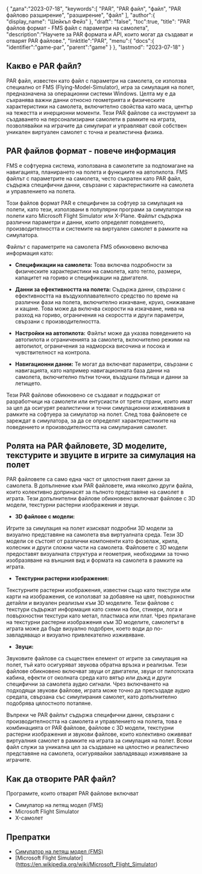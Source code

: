 {
"дата":"2023-07-18",
   "keywords":[
"PAR",
"PAR файл",
"файл",
"PAR файлово разширение",
"разширение",
"файл"
],
   "author":{
"display_name": "Шейкъл Фейз"
},
"draft": "false",
"toc":true,
"title": "PAR файлов формат - FMS файл с параметри на самолета",
   "description":"Научете за PAR формата и API, които могат да създават и отварят PAR файлове.",
   "linktitle":"PAR",
   "menu":{
      "docs":{
         "identifier":"game-par",
         "parent":"game"
}
},
"lastmod": "2023-07-18"
}

## Какво е PAR файл?

PAR файл, известен като файл с параметри на самолета, се използва специално от FMS (Flying-Model-Simulator), игра за симулация на полет, предназначена за операционни системи Windows. Целта му е да съхранява важни данни относно геометрията и физическите характеристики на самолета, включително свойства като маса, център на тежестта и инерционни моменти. Тези PAR файлове са инструмент за създаването на персонализирани самолети в рамките на играта, позволявайки на играчите да симулират и управляват свой собствен уникален виртуален самолет с точна и реалистична физика.

## PAR файлов формат - повече информация

FMS е софтуерна система, използвана в самолетите за подпомагане на навигацията, планирането на полета и функциите на автопилота. FMS файлът с параметрите на самолета, често съкратен като PAR файл, съдържа специфични данни, свързани с характеристиките на самолета и управлението на полета.

Този файлов формат PAR е специфичен за софтуер за симулация на полети, като тези, използвани в популярни програми за симулатори на полети като Microsoft Flight Simulator или X-Plane. Файлът съдържа различни параметри и данни, които определят поведението, производителността и системите на виртуален самолет в рамките на симулатора.

Файлът с параметрите на самолета FMS обикновено включва информация като:

- **Спецификации на самолета:** Това включва подробности за физическите характеристики на самолета, като тегло, размери, капацитет на гориво и спецификации на двигателя.

- **Данни за ефективността на полета:** Съдържа данни, свързани с ефективността на въздухоплавателното средство по време на различни фази на полета, включително изкачване, круиз, снижаване и кацане. Това може да включва скорости на изкачване, нива на разход на гориво, ограничения на скоростта и други параметри, свързани с производителността.

- **Настройки на автопилота:** Файлът може да указва поведението на автопилота и ограниченията за самолета, включително режими на автопилот, ограничения за надморска височина и посока и чувствителност на контрола.

- **Навигационни данни:** Те могат да включват параметри, свързани с навигацията, като например навигационната база данни на самолета, включително пътни точки, въздушни пътища и данни за летището.

Тези PAR файлове обикновено се създават и поддържат от разработчици на самолети или ентусиасти от трети страни, които имат за цел да осигурят реалистични и точни симулационни изживявания в рамките на софтуера за симулатор на полет. След това файловете се зареждат в симулатора, за да се определят характеристиките на поведението и производителността на симулирания самолет.

## Ролята на PAR файловете, 3D моделите, текстурите и звуците в игрите за симулация на полет

PAR файловете са само една част от цялостния пакет данни за самолета. В допълнение към PAR файловете, има няколко други файла, които колективно допринасят за пълното представяне на самолет в играта. Тези допълнителни файлове обикновено включват файлове с 3D модели, текстурни растерни изображения и звуци.

- **3D файлове с модели:**

Игрите за симулация на полет изискват подробни 3D модели за визуално представяне на самолета във виртуалната среда. Тези 3D модели се състоят от различни компоненти като фюзелаж, крила, колесник и други сложни части на самолета. Файловете с 3D модели предоставят визуалната структура и геометрия, необходими за точно изобразяване на външния вид и формата на самолета в рамките на играта.

- **Текстурни растерни изображения:**

Текстурните растерни изображения, известни също като текстури или карти на изображения, се използват за добавяне на цвят, повърхностни детайли и визуален реализъм към 3D моделите. Тези файлове с текстури съдържат информация като схеми на бои, стикери, лога и повърхностни текстури като метал, пластмаса или плат. Чрез прилагане на текстурни растерни изображения към 3D моделите, самолетът в играта може да бъде визуално подобрен, което води до по-завладяващо и визуално привлекателно изживяване.

- **Звуци:**

Звуковите файлове са съществен елемент от игрите за симулация на полет, тъй като осигуряват звукова обратна връзка и реализъм. Тези файлове обикновено включват звуци от двигатели, звуци от пилотската кабина, ефекти от околната среда като вятър или дъжд и други специфични за самолета аудио сигнали. Чрез включването на подходящи звукови файлове, играта може точно да пресъздаде аудио средата, свързана със симулирания самолет, като допълнително подобрява цялостното потапяне.

Въпреки че PAR файлът съдържа специфични данни, свързани с производителността на самолета и управлението на полета, това е комбинацията от PAR файлове, файлове с 3D модели, текстурни растерни изображения и звукови файлове, които колективно оживяват виртуалния самолет в рамките на играта за симулация на полет. Всеки файл служи за уникална цел за създаване на цялостно и реалистично представяне на самолета, осигурявайки завладяващо изживяване за играчите.

## Как да отворите PAR файл?

Програмите, които отварят PAR файлове включват

- Симулатор на летящ модел (FMS)
- Microsoft Flight Simulator
- X-самолет

## Препратки
* [Симулатор на летящ модел (FMS)](https://modelsimulator.com/)
* [Microsoft Flight Simulator] (https://en.wikipedia.org/wiki/Microsoft_Flight_Simulator)


